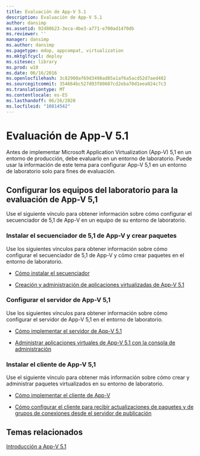 ```yaml
---
title: Evaluación de App-V 5.1
description: Evaluación de App-V 5.1
author: dansimp
ms.assetid: 92d80b23-3eca-4be3-a771-e700ad1470db
ms.reviewer: ''
manager: dansimp
ms.author: dansimp
ms.pagetype: mdop, appcompat, virtualization
ms.mktglfcycl: deploy
ms.sitesec: library
ms.prod: w10
ms.date: 06/16/2016
ms.openlocfilehash: 3c82900af69d3498ad85a1af6a5acd52d7aed402
ms.sourcegitcommit: 354664bc527d93f80687cd2eba70d1eea024c7c3
ms.translationtype: MT
ms.contentlocale: es-ES
ms.lasthandoff: 06/26/2020
ms.locfileid: "10814542"
---
```

# Evaluación de App-V 5.1


Antes de implementar Microsoft Application Virtualization (App-V) 5,1 en un entorno de producción, debe evaluarlo en un entorno de laboratorio. Puede usar la información de este tema para configurar App-V 5,1 en un entorno de laboratorio solo para fines de evaluación.

## Configurar los equipos del laboratorio para la evaluación de App-V 5,1


Use el siguiente vínculo para obtener información sobre cómo configurar el secuenciador de 5,1 de App-V en un equipo de su entorno de laboratorio.

### Instalar el secuenciador de 5,1 de App-V y crear paquetes

Use los siguientes vínculos para obtener información sobre cómo configurar el secuenciador de 5,1 de App-V y cómo crear paquetes en el entorno de laboratorio.

-   [Cómo instalar el secuenciador](how-to-install-the-sequencer-51beta-gb18030.md)

-   [Creación y administración de aplicaciones virtualizadas de App-V 5.1](creating-and-managing-app-v-51-virtualized-applications.md)

### <a href="" id="configuring-the-app-v-5-1-server-"></a>Configurar el servidor de App-V 5,1

Use los siguientes vínculos para obtener información sobre cómo configurar el servidor de App-V 5,1 en el entorno de laboratorio.

-   [Cómo implementar el servidor de App-V 5.1](how-to-deploy-the-app-v-51-server.md)

-   [Administrar aplicaciones virtuales de App-V 5.1 con la consola de administración](administering-app-v-51-virtual-applications-by-using-the-management-console.md)

### Instalar el cliente de App-V 5,1

Use el siguiente vínculo para obtener más información sobre cómo crear y administrar paquetes virtualizados en su entorno de laboratorio.

-   [Cómo implementar el cliente de App-V](how-to-deploy-the-app-v-client-51gb18030.md)

-   [Cómo configurar el cliente para recibir actualizaciones de paquetes y de grupos de conexiones desde el servidor de publicación](how-to-configure-the-client-to-receive-package-and-connection-groups-updates-from-the-publishing-server-51.md)






## Temas relacionados


[Introducción a App-V 5.1](getting-started-with-app-v-51.md)

 

 





